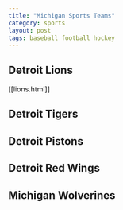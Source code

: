 ```yaml
---
title: "Michigan Sports Teams"
category: sports
layout: post
tags: baseball football hockey
---
```



## Detroit Lions

[[lions.html]]

## Detroit Tigers

## Detroit Pistons 

## Detroit Red Wings

## Michigan Wolverines